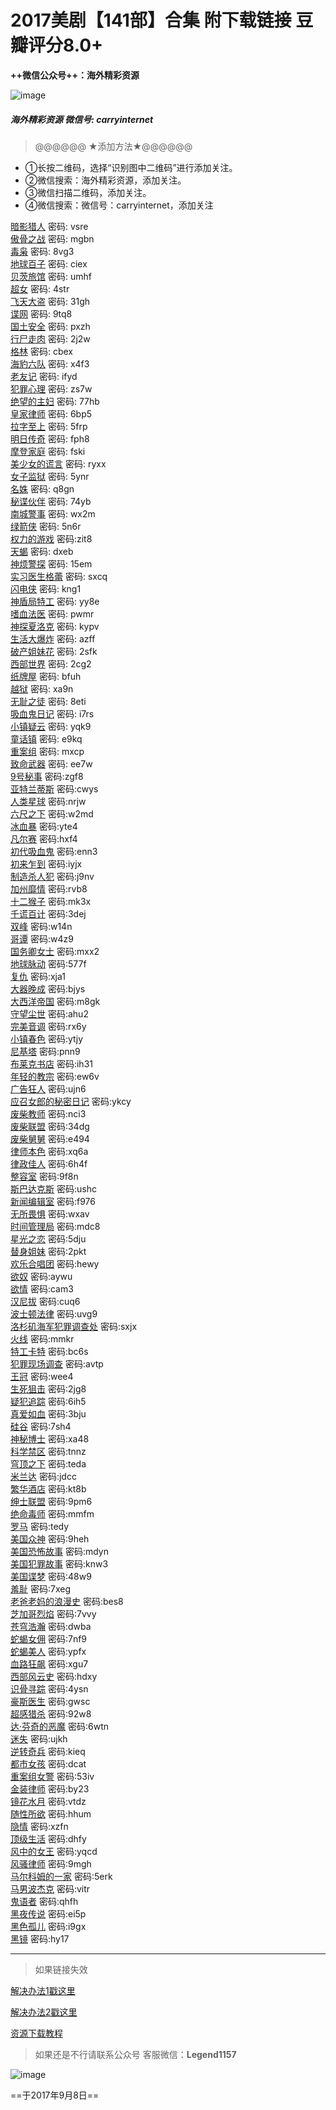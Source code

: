 # 2017美剧【141部】合集 附下载链接  豆瓣评分8.0+
**++微信公众号++：海外精彩资源**

![image](https://ws1.sinaimg.cn/large/006WncXegy1fjcktm7dmlj30by0jf76t.jpg)


##### 海外精彩资源   微信号: carryinternet
>@@@@@@ ★添加方法★@@@@@@

- ①长按二维码，选择“识别图中二维码”进行添加关注。
- ②微信搜索：海外精彩资源，添加关注。
- ③微信扫描二维码，添加关注。
- ④微信搜索：微信号：carryinternet，添加关注




[暗影猎人](http://pan.baidu.com/s/1c2cXvmK) 			密码: vsre   
[傲骨之战]( http://pan.baidu.com/s/1c2cXvmK)  		密码: mgbn  
[毒枭](http://pan.baidu.com/s/1i4Hi43V)   			密码: 8vg3    
[地球百子]( http://pan.baidu.com/s/1gfAHumv)  		密码: ciex   
[贝茨旅馆]( http://pan.baidu.com/s/1eSOW2SM) 		密码: umhf   
[超女]( http://pan.baidu.com/s/1o8oiuXs)  			密码: 4str  
[飞天大盗]( http://pan.baidu.com/s/1boWTU4B)  		密码: 31gh  
[谍网]( http://pan.baidu.com/s/1miLw1SG)  			密码: 9tq8    
[国土安全]( http://pan.baidu.com/s/1nvsofxf)  			密码: pxzh   
[行尸走肉]( http://pan.baidu.com/s/1jHDcMXK ) 	    密码: 2j2w  
[格林](http://pan.baidu.com/s/1eSznXZW)   			密码: cbex   
[海豹六队]( http://pan.baidu.com/s/1pLiGH8f)   		密码: x4f3  
[老友记](http://pan.baidu.com/s/1eS9xwjg)  			密码: ifyd  
[犯罪心理]( http://pan.baidu.com/s/1kVdzfVL) 			密码: zs7w   
[绝望的主妇]( http://pan.baidu.com/s/1hs7Xu08 ) 		密码: 77hb    
[皇家律师]( http://pan.baidu.com/s/1jIGGOvG )  		密码: 6bp5  
[拉字至上]( http://pan.baidu.com/s/1bDZdIQ)    		密码: 5frp   
[明日传奇]( http://pan.baidu.com/s/1sl0T0i5)    		密码: fph8    
[摩登家庭]( http://pan.baidu.com/s/1bozJSBX)   		密码: fski    
[美少女的谎言]( http://pan.baidu.com/s/1chLpQe) 		密码: ryxx    
[女子监狱]( http://pan.baidu.com/s/1skOtOT3)      	密码: 5ynr    
[名姝]( http://pan.baidu.com/s/1c2ngQek)      		密码: q8gn    
[秘谍伙伴]( http://pan.baidu.com/s/1dFKoK05)  		密码: 74yb    
[南城警事]( http://pan.baidu.com/s/1cjhicI)     		密码: wx2m   
[绿箭侠]( http://pan.baidu.com/s/1i5iSV9j)      		密码: 5n6r     
[权力的游戏]( http://pan.baidu.com/s/1c2D5mjm)   	密码:zit8   
[天蝎]( http://pan.baidu.com/s/1qYqMj1q)     			密码: dxeb    
[神烦警探]( http://pan.baidu.com/s/1midxgFI)  		密码: 15em   
[实习医生格蕾]( http://pan.baidu.com/s/1hs7Xu1A) 		密码: sxcq   
[闪电侠]( http://pan.baidu.com/s/1mhIy0re )       		密码: kng1    
[神盾局特工]( http://pan.baidu.com/s/1kUJgx2v)   		密码: yy8e   
[嗜血法医]( http://pan.baidu.com/s/1geWfIHt)    		密码: pwmr  
[神探夏洛克]( http://pan.baidu.com/s/1i4AwU0l)    	密码: kypv   
[生活大爆炸]( http://pan.baidu.com/s/1geTxTgZ)  		密码: azff   
[破产姐妹花]( http://pan.baidu.com/s/1mhFG6Zu)   	密码: 2sfk   
[西部世界]( http://pan.baidu.com/s/1bT8aBG)       	密码: 2cg2   
[纸牌屋]( http://pan.baidu.com/s/1kVIGFxt)   			密码: bfuh   
[越狱]( http://pan.baidu.com/s/1slmGt1V )    			密码: xa9n   
[无耻之徒]( http://pan.baidu.com/s/1dEQKmeX)   		密码: 8eti    
[吸血鬼日记]( http://pan.baidu.com/s/1jHJi0Eq)    		密码: i7rs   
[小镇疑云]( http://pan.baidu.com/s/1bpfHumN)   		密码: yqk9   
[童话镇]( http://pan.baidu.com/s/1eSq0DSe)     		密码: e9kq    
[重案组]( http://pan.baidu.com/s/1eRBjdJ0)   			密码: mxcp	  
[致命武器]( http://pan.baidu.com/s/1bps86AF)   		密码: ee7w    
[9号秘事]( http://pan.baidu.com/s/1cdH5sq )    	密码:zgf8            
[亚特兰蒂斯](http://pan.baidu.com/s/1eS5ZFQM )   密码:cwys    
[人类星球]( http://pan.baidu.com/s/1o8vAdzs )      密码:nrjw   
[六尺之下](http://pan.baidu.com/s/1i45DtVf )  密码:w2md  
[冰血暴](http://pan.baidu.com/s/1pKZTprl )  密码:yte4    
[凡尔赛]( http://pan.baidu.com/s/1nvuqhRF )  密码:hxf4   
    [初代吸血鬼]( http://pan.baidu.com/s/1sldSWbj )  密码:enn3   
    [初来乍到](http://pan.baidu.com/s/1eSKmJvk )  密码:iyjx    
    [制造杀人犯](http://pan.baidu.com/s/1bpEnoV9 )  密码:j9nv    
    [加州靡情]( http://pan.baidu.com/s/1boBplVp )  密码:rvb8   
    [十二猴子]( http://pan.baidu.com/s/1dFNCBqp )  密码:mk3x   
    [千谎百计](http://pan.baidu.com/s/1eS9xySi )  密码:3dej    
    [双峰]( http://pan.baidu.com/s/1i5afxCL )  密码:w14n   
    [哥谭]( http://pan.baidu.com/s/1nvDmRmL )  密码:w4z9  
    [国务卿女士]( http://pan.baidu.com/s/1skXhweD )  密码:mxx2   
    [地球脉动](http://pan.baidu.com/s/1bpKsVhH )  密码:577f    
    [复仇]( http://pan.baidu.com/s/1nv2xAdF )  密码:xja1  
    [大器晚成]( http://pan.baidu.com/s/1gfnGFN9 )  密码:bjys   
    [大西洋帝国]( http://pan.baidu.com/s/1dEUNVgd )  密码:m8gk   
    [守望尘世](http://pan.baidu.com/s/1nu8navZ )  密码:ahu2    
    [完美音调]( http://pan.baidu.com/s/1b3PL6m )  密码:rx6y   
    [小镇春色]( http://pan.baidu.com/s/1o8eEZ8Y )  密码:ytjy   
    [尼基塔]( http://pan.baidu.com/s/1jIqswwm )  密码:pnn9   
    [布莱克书店]( http://pan.baidu.com/s/1ge5bzV1 )  密码:ih31   
    [年轻的教宗]( http://pan.baidu.com/s/1dFeXsEt )  密码:ew6v   
    [广告狂人]( http://pan.baidu.com/s/1mh6ne8g )  密码:ujn6    
    [应召女郎的秘密日记]( http://pan.baidu.com/s/1ci1lZg )  密码:ykcy    
    [废柴教师]( http://pan.baidu.com/s/1clPc9C )  密码:nci3    
    [废柴联盟]( http://pan.baidu.com/s/1c2fFwOC )  密码:34dg  
    [废柴舅舅]( http://pan.baidu.com/s/1miA7d0k )  密码:e494  
    [律师本色]( http://pan.baidu.com/s/1gfF1add )  密码:xq6a    
    [律政佳人]( http://pan.baidu.com/s/1bp0adyB )  密码:6h4f    
    [整容室]( http://pan.baidu.com/s/1i5DvcCP )  密码:9f8n   
    [斯巴达克斯]( http://pan.baidu.com/s/1o7Eq7qi )  密码:ushc    
    [新闻编辑室]( http://pan.baidu.com/s/1hrBKZxM )  密码:f976   
    [无所畏惧]( http://pan.baidu.com/s/1i4WH8B7 )  密码:wxav    
    [时间管理局]( http://pan.baidu.com/s/1c28LBGG )  密码:mdc8  
    [星光之恋]( http://pan.baidu.com/s/1i4TZPwp )  密码:5dju    
    [替身姐妹]( http://pan.baidu.com/s/1jIGaTW6 )  密码:2pkt   
    [欢乐合唱团]( http://pan.baidu.com/s/1gfqyBlh )  密码:hewy    
    [欲奴]( http://pan.baidu.com/s/1o8hwN0Y )  密码:aywu   
    [欲情]( http://pan.baidu.com/s/1kUS9TKb )  密码:cam3  
    [汉尼拔]( http://pan.baidu.com/s/1kVFYTin )  密码:cuq6   
    [波士顿法律]( http://pan.baidu.com/s/1bpvWwWZ )  密码:uvg9    
    [洛杉矶海军犯罪调查处]( http://pan.baidu.com/s/1nvDmRl3 )  密码:sxjx   
    [火线]( http://pan.baidu.com/s/1bN27wE )  密码:mmkr   
    [特工卡特]( http://pan.baidu.com/s/1qX8gTHE )  密码:bc6s   
    [犯罪现场调查]( http://pan.baidu.com/s/1pLcBfLL )  密码:avtp   
    [王冠](  http://pan.baidu.com/s/1bprmIgn )  密码:wee4  
    [生死狙击]( http://pan.baidu.com/s/1i4QCaep )  密码:2jg8   
    [疑犯追踪]( http://pan.baidu.com/s/1gftMy7h )  密码:6ih5   
    [真爱如血]( http://pan.baidu.com/s/1cex68I )  密码:3bju   
    [硅谷]( http://pan.baidu.com/s/1bpClzqB )  密码:7sh4    
    [神秘博士]( http://pan.baidu.com/s/1i49bgyh )  密码:xa48   
    [科学禁区]( http://pan.baidu.com/s/1bpev0yN )  密码:tnnz  
    [穹顶之下]( http://pan.baidu.com/s/1kU6pmXx )  密码:teda   
    [米兰达]( http://pan.baidu.com/s/1qYOCigW )  密码:jdcc  
    [繁华酒店]( http://pan.baidu.com/s/1gf8F3jX )  密码:kt8b  
    [绅士联盟]( http://pan.baidu.com/s/1kVGEPdP )  密码:9pm6   
    [绝命毒师]( http://pan.baidu.com/s/1geC2Ykz )  密码:mmfm    
    [罗马]( http://pan.baidu.com/s/1gf3VHo3 )  密码:tedy    
    [美国众神]( http://pan.baidu.com/s/1eSu4ux8 )  密码:9heh   
    [美国恐怖故事]( http://pan.baidu.com/s/1mhWB7pm )  密码:mdyn  
    [美国犯罪故事]( http://pan.baidu.com/s/1jIDYXLG )  密码:knw3    
    [美国谍梦]( http://pan.baidu.com/s/1sl0T2TB )  密码:48w9    
    [羞耻]( http://pan.baidu.com/s/1hs9ZpBI )  密码:7xeg   
    [老爸老妈的浪漫史]( http://pan.baidu.com/s/1pKY7sBx )  密码:bes8    
    [芝加哥烈焰]( http://pan.baidu.com/s/1gfzmabx )  密码:7vvy    
    [苍穹浩瀚]( http://pan.baidu.com/s/1sl2Vxhz )  密码:dwba   
    [蛇蝎女佣]( http://pan.baidu.com/s/1jHTXQnG )  密码:7nf9    
    [蛇蝎美人]( http://pan.baidu.com/s/1hr2X6Oc )  密码:ypfx    
    [血路狂飙]( http://pan.baidu.com/s/1c11dHBy )  密码:xgu7    
    [西部风云史]( http://pan.baidu.com/s/1nv3d6IH )  密码:hdxy   
    [识骨寻踪]( http://pan.baidu.com/s/1i4DeRLb )  密码:4ysn    
    [豪斯医生](  http://pan.baidu.com/s/1jHJi3um )  密码:gwsc  
    [超感猎杀]( http://pan.baidu.com/s/1i5afxFf )  密码:92w8    
    [达·芬奇的恶魔]( http://pan.baidu.com/s/1eRDkXrk )  密码:6wtn   
    [迷失]( http://pan.baidu.com/s/1jIFuXZw )  密码:ujkh    
    [逆转奇兵]( http://pan.baidu.com/s/1eRBjg0y )  密码:kieq   
    [都市女孩]( http://pan.baidu.com/s/1pLLqy2v )  密码:dcat   
    [重案组女警]( http://pan.baidu.com/s/1bpD7vdl )  密码:53iv   
    [金装律师]( http://pan.baidu.com/s/1c2B31uw )  密码:by23    
    [镜花水月]( http://pan.baidu.com/s/1pLgEQV5 )  密码:vtdz    
    [随性所欲]( http://pan.baidu.com/s/1c1P0rOO )  密码:hhum  
    [隐情]( http://pan.baidu.com/s/1kVDWZKr )  密码:xzfn    
    [顶级生活]( http://pan.baidu.com/s/1bp8hGAz )  密码:dhfy   
    [风中的女王]( http://pan.baidu.com/s/1bR6qLo )  密码:yqcd  
    [风骚律师]( http://pan.baidu.com/s/1hsu0tHa )  密码:9mgh   
    [马尔科姆的一家]( http://pan.baidu.com/s/1bpHBecJ )  密码:5erk  
    [马男波杰克]( http://pan.baidu.com/s/1jI9pnk6 )  密码:vitr    
    [鬼语者]( http://pan.baidu.com/s/1misWl1Q )  密码:qhfh    
    [黑夜传说]( http://pan.baidu.com/s/1cnRaea )  密码:ei5p   
    [黑色孤儿]( http://pan.baidu.com/s/1kUPmdD1 )  密码:i9gx  
    [黑镜]( http://pan.baidu.com/s/1nvdvkm9 )  密码:hy17   
    




---
> 如果链接失效  

[解决办法1戳这里](https://mp.weixin.qq.com/s?__biz=MzI3NjY0NTQ0OQ==&mid=2247485062&idx=3&sn=09900690f5121996ef55e5e5c1d9da79&chksm=eb7315a0dc049cb68767f3e1a571491954c4805f0e807330d65bdefcc712117c68d4912621b0#rd)

[解决办法2戳这里](https://mp.weixin.qq.com/s?__biz=MzI3NjY0NTQ0OQ==&mid=2247485062&idx=4&sn=d5dc156befc749d6c098ac8590ebb274&chksm=eb7315a0dc049cb6d8d1cb6871ae4cc0dfdd6d92c6be9a5878c51a69253a8e45c0480e17c107#rd)

[资源下载教程](https://mp.weixin.qq.com/s?__biz=MzI3NjY0NTQ0OQ==&mid=2247485043&idx=2&sn=5aa82ec60ab7c553e0956ff2d2fb3b11&chksm=eb731555dc049c430863d2a78d7a07e5a4cbd6a682150c0a15f7f07f18c6af2c2b686eb2f1f8#rd)
> 如果还是不行请联系公众号
> 客服微信：**Legend1157**     

![image](https://ws1.sinaimg.cn/large/006WncXegy1fjckx0n3h7j30by0by753.jpg)  

 ==于2017年9月8日==